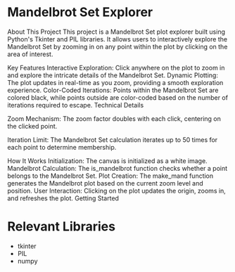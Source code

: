 # Mandelbrot Set Explorer

About This Project
This project is a Mandelbrot Set plot explorer built using Python's Tkinter and PIL libraries. It allows users to interactively explore the Mandelbrot Set by zooming in on any point within the plot by clicking on the area of interest.

Key Features
Interactive Exploration: Click anywhere on the plot to zoom in and explore the intricate details of the Mandelbrot Set.
Dynamic Plotting: The plot updates in real-time as you zoom, providing a smooth exploration experience.
Color-Coded Iterations: Points within the Mandelbrot Set are colored black, while points outside are color-coded based on the number of iterations required to escape.
Technical Details

Zoom Mechanism: The zoom factor doubles with each click, centering on the clicked point.

Iteration Limit: The Mandelbrot Set calculation iterates up to 50 times for each point to determine membership.

How It Works
Initialization: The canvas is initialized as a white image.
Mandelbrot Calculation: The is_mandelbrot function checks whether a point belongs to the Mandelbrot Set.
Plot Creation: The make_mand function generates the Mandelbrot plot based on the current zoom level and position.
User Interaction: Clicking on the plot updates the origin, zooms in, and refreshes the plot.
Getting Started

# Relevant Libraries
* tkinter
* PIL
* numpy
